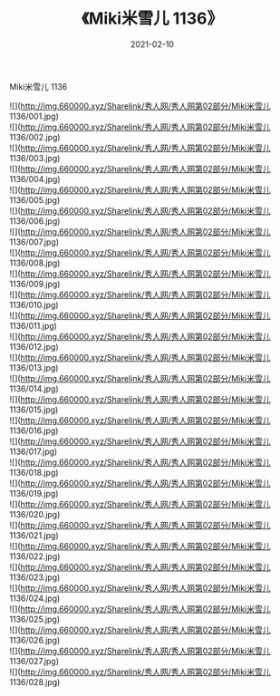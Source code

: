 ﻿---
layout: post
title:  《Miki米雪儿 1136》
date:   2021-02-10
img: http://img.660000.xyz/Sharelink/秀人网/秀人网第02部分/Miki米雪儿 1136/000.jpg
categories: [美女, 清纯, 唯美]
---

Miki米雪儿 1136

  ![](http://img.660000.xyz/Sharelink/秀人网/秀人网第02部分/Miki米雪儿 1136/001.jpg) <br> ![](http://img.660000.xyz/Sharelink/秀人网/秀人网第02部分/Miki米雪儿 1136/002.jpg) <br> ![](http://img.660000.xyz/Sharelink/秀人网/秀人网第02部分/Miki米雪儿 1136/003.jpg) <br> ![](http://img.660000.xyz/Sharelink/秀人网/秀人网第02部分/Miki米雪儿 1136/004.jpg) <br> ![](http://img.660000.xyz/Sharelink/秀人网/秀人网第02部分/Miki米雪儿 1136/005.jpg) <br> ![](http://img.660000.xyz/Sharelink/秀人网/秀人网第02部分/Miki米雪儿 1136/006.jpg) <br> ![](http://img.660000.xyz/Sharelink/秀人网/秀人网第02部分/Miki米雪儿 1136/007.jpg) <br> ![](http://img.660000.xyz/Sharelink/秀人网/秀人网第02部分/Miki米雪儿 1136/008.jpg) <br> ![](http://img.660000.xyz/Sharelink/秀人网/秀人网第02部分/Miki米雪儿 1136/009.jpg) <br> ![](http://img.660000.xyz/Sharelink/秀人网/秀人网第02部分/Miki米雪儿 1136/010.jpg) <br> ![](http://img.660000.xyz/Sharelink/秀人网/秀人网第02部分/Miki米雪儿 1136/011.jpg) <br> ![](http://img.660000.xyz/Sharelink/秀人网/秀人网第02部分/Miki米雪儿 1136/012.jpg) <br> ![](http://img.660000.xyz/Sharelink/秀人网/秀人网第02部分/Miki米雪儿 1136/013.jpg) <br> ![](http://img.660000.xyz/Sharelink/秀人网/秀人网第02部分/Miki米雪儿 1136/014.jpg) <br> ![](http://img.660000.xyz/Sharelink/秀人网/秀人网第02部分/Miki米雪儿 1136/015.jpg) <br> ![](http://img.660000.xyz/Sharelink/秀人网/秀人网第02部分/Miki米雪儿 1136/016.jpg) <br> ![](http://img.660000.xyz/Sharelink/秀人网/秀人网第02部分/Miki米雪儿 1136/017.jpg) <br> ![](http://img.660000.xyz/Sharelink/秀人网/秀人网第02部分/Miki米雪儿 1136/018.jpg) <br> ![](http://img.660000.xyz/Sharelink/秀人网/秀人网第02部分/Miki米雪儿 1136/019.jpg) <br> ![](http://img.660000.xyz/Sharelink/秀人网/秀人网第02部分/Miki米雪儿 1136/020.jpg) <br> ![](http://img.660000.xyz/Sharelink/秀人网/秀人网第02部分/Miki米雪儿 1136/021.jpg) <br> ![](http://img.660000.xyz/Sharelink/秀人网/秀人网第02部分/Miki米雪儿 1136/022.jpg) <br> ![](http://img.660000.xyz/Sharelink/秀人网/秀人网第02部分/Miki米雪儿 1136/023.jpg) <br> ![](http://img.660000.xyz/Sharelink/秀人网/秀人网第02部分/Miki米雪儿 1136/024.jpg) <br> ![](http://img.660000.xyz/Sharelink/秀人网/秀人网第02部分/Miki米雪儿 1136/025.jpg) <br> ![](http://img.660000.xyz/Sharelink/秀人网/秀人网第02部分/Miki米雪儿 1136/026.jpg) <br> ![](http://img.660000.xyz/Sharelink/秀人网/秀人网第02部分/Miki米雪儿 1136/027.jpg) <br> ![](http://img.660000.xyz/Sharelink/秀人网/秀人网第02部分/Miki米雪儿 1136/028.jpg) <br>